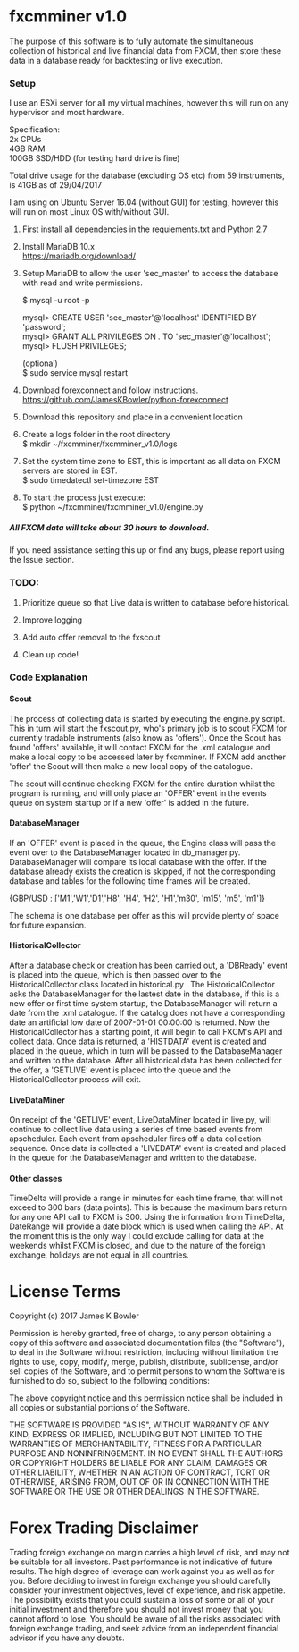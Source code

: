 # fxcmminer v1.0

The purpose of this software is to fully automate the simultaneous collection of historical and live financial data from FXCM, then store these data in a database ready for backtesting or live execution.

### Setup
I use an ESXi server for all my virtual machines, however this will run on any hypervisor and most hardware.

Specification:  
   2x CPUs  
   4GB RAM  
   100GB SSD/HDD (for testing hard drive is fine)  

Total drive usage for the database (excluding OS etc) from 59 instruments, is 41GB as of 29/04/2017

I am using on Ubuntu Server 16.04 (without GUI) for testing, however this will run on most Linux OS with/without GUI.

1. First install all dependencies in the requiements.txt and Python 2.7

2. Install MariaDB 10.x  
  https://mariadb.org/download/

3. Setup MariaDB to allow the user 'sec_master' to access the database with read and write permissions.

   $ mysql -u root -p  

   mysql> CREATE USER 'sec_master'@'localhost' IDENTIFIED BY 'password';  
   mysql> GRANT ALL PRIVILEGES ON *.* TO 'sec_master'@'localhost';  
   mysql> FLUSH PRIVILEGES;  

   (optional)  
   $ sudo service mysql restart  

4. Download forexconnect and follow instructions.  
 https://github.com/JamesKBowler/python-forexconnect  

5. Download this repository and place in a convenient location

6. Create a logs folder in the root directory  
 $ mkdir ~/fxcmminer/fxcmminer_v1.0/logs
 
7. Set the system time zone to EST, this is important as all data on FXCM servers are stored in EST.  
 $ sudo timedatectl set-timezone EST

8. To start the process just execute:  
 $ python ~/fxcmminer/fxcmminer_v1.0/engine.py  

##### All FXCM data will take about 30 hours to download.

If you need assistance setting this up or find any bugs, please report using the Issue section.

### TODO:

1. Prioritize queue so that Live data is written to database before historical.

2. Improve logging

3. Add auto offer removal to the fxscout

4. Clean up code!

### Code Explanation

#### Scout

The process of collecting data is started by executing the engine.py script. This in turn will start the fxscout.py, who's primary job is to scout FXCM for currently tradable instruments (also know as 'offers'). Once the Scout has found 'offers' available, it will contact FXCM for the .xml catalogue and make a local copy to be accessed later by fxcmminer. If FXCM add another 'offer' the Scout will then make a new local copy of the catalogue. 

The scout will continue checking FXCM for the entire duration whilst the program is running, and will only place an 'OFFER' event in the events queue on system startup or if a new 'offer' is added in the future.

#### DatabaseManager

If an 'OFFER' event is placed in the queue, the Engine class will pass the event over to the DatabaseManager located in db_manager.py. DatabaseManager will compare its local database with the offer. If the database already exists the creation is skipped, if not the corresponding database and tables for the following time frames will be created.

  {GBP/USD : ['M1','W1','D1','H8', 'H4', 'H2', 'H1','m30', 'm15', 'm5', 'm1']}

The schema is one database per offer as this will provide plenty of space for future expansion.

#### HistoricalCollector 

After a database check or creation has been carried out, a 'DBReady' event is placed into the queue, which is then passed over to the HistoricalCollector class located in historical.py .
The HistoricalCollector asks the DatabaseManager for the lastest date in the database, if this is a new offer or first time system startup, the DatabaseManager will return a date from the .xml catalogue. If the catalog does not have a corresponding date an artificial low date of 2007-01-01 00:00:00 is returned.
Now the HistoricalCollector has a starting point, it will begin to call FXCM's API and collect data. Once data is returned, a 'HISTDATA' event is created and placed in the queue, which in turn will be passed to the DatabaseManager and written to the database.
After all historical data has been collected for the offer, a 'GETLIVE' event is placed into the queue and the HistoricalCollector process will exit.

#### LiveDataMiner 

On receipt of the 'GETLIVE' event, LiveDataMiner located in live.py, will continue to collect live data using a series of time based events from apscheduler. Each event from apscheduler fires off a data collection sequence. Once data is collected a 'LIVEDATA' event is created and placed in the queue for the DatabaseManager and written to the database.

#### Other classes 

TimeDelta will provide a range in minutes for each time frame, that will not exceed to 300 bars (data points). This is because the maximum bars return for any one API call to FXCM is 300.
Using the information from TimeDelta, DateRange will provide a date block which is used when calling the API. At the moment this is the only way I could exclude calling for data at the weekends whilst FXCM is closed, and due to the nature of the foreign exchange, holidays are not equal in all countries.

# License Terms  

Copyright (c) 2017 James K Bowler  

Permission is hereby granted, free of charge, to any person obtaining a copy of this software and associated documentation files (the "Software"), to deal in the Software without restriction, including without limitation the rights to use, copy, modify, merge, publish, distribute, sublicense, and/or sell copies of the Software, and to permit persons to whom the Software is furnished to do so, subject to the following conditions:  

The above copyright notice and this permission notice shall be included in all copies or substantial portions of the Software.  

THE SOFTWARE IS PROVIDED "AS IS", WITHOUT WARRANTY OF ANY KIND, EXPRESS OR IMPLIED, INCLUDING BUT NOT LIMITED TO THE WARRANTIES OF MERCHANTABILITY, FITNESS FOR A PARTICULAR PURPOSE AND NONINFRINGEMENT. IN NO EVENT SHALL THE AUTHORS OR COPYRIGHT HOLDERS BE LIABLE FOR ANY CLAIM, DAMAGES OR OTHER LIABILITY, WHETHER IN AN ACTION OF CONTRACT, TORT OR OTHERWISE, ARISING FROM, OUT OF OR IN CONNECTION WITH THE SOFTWARE OR THE USE OR OTHER DEALINGS IN THE SOFTWARE.  

# Forex Trading Disclaimer  

Trading foreign exchange on margin carries a high level of risk, and may not be suitable for all investors. Past performance is not indicative of future results. The high degree of leverage can work against you as well as for you. Before deciding to invest in foreign exchange you should carefully consider your investment objectives, level of experience, and risk appetite. The possibility exists that you could sustain a loss of some or all of your initial investment and therefore you should not invest money that you cannot afford to lose. You should be aware of all the risks associated with foreign exchange trading, and seek advice from an independent financial advisor if you have any doubts.
